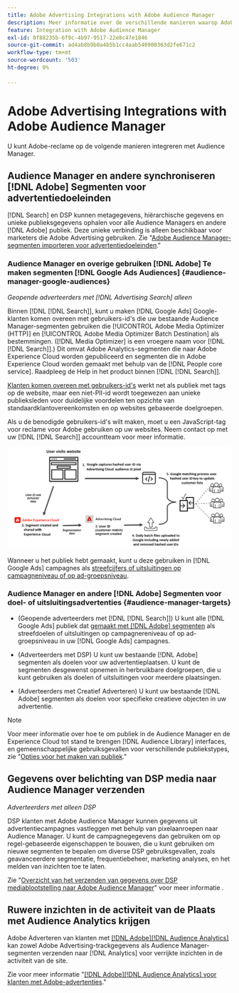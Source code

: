 ```yaml
---
title: Adobe Advertising Integrations with Adobe Audience Manager
description: Meer informatie over de verschillende manieren waarop Adobe Advertising gegevens kan uitwisselen met Adobe Audience Manager.
feature: Integration with Adobe Audience Manager
exl-id: 0f88235b-6f9c-4b97-9517-22e8c47e1846
source-git-commit: ad4ab8b9b0a4b5b1cc4aab540900363d2fe671c2
workflow-type: tm+mt
source-wordcount: '503'
ht-degree: 0%

---
```


# Adobe Advertising Integrations with Adobe Audience Manager

U kunt Adobe-reclame op de volgende manieren integreren met Audience Manager.

## Audience Manager en andere synchroniseren [!DNL Adobe] Segmenten voor advertentiedoeleinden

[!DNL Search] en DSP kunnen metagegevens, hiërarchische gegevens en unieke publieksgegevens ophalen voor alle Audience Managers en andere [!DNL Adobe] publiek. Deze unieke verbinding is alleen beschikbaar voor marketers die Adobe Advertising gebruiken. Zie &quot;[Adobe Audience Manager-segmenten importeren voor advertentiedoeleinden](/help/integrations/audience-manager/import-audiences.md).&quot;

### Audience Manager en overige gebruiken [!DNL Adobe] Te maken segmenten [!DNL Google Ads Audiences] {#audience-manager-google-audiences}

*Geopende adverteerders met [!DNL Advertising Search] alleen*

Binnen [!DNL [!DNL Search]], kunt u maken [!DNL Google Ads] Google-klanten komen overeen met gebruikers-id&#39;s die uw bestaande Audience Manager-segmenten gebruiken die [!UICONTROL Adobe Media Optimizer (HTTP)] en [!UICONTROL Adobe Media Optimizer Batch Destination] als bestemmingen. ([!DNL Media Optimizer] is een vroegere naam voor [!DNL [!DNL Search]].) Dit omvat Adobe Analytics-segmenten die naar Adobe Experience Cloud worden gepubliceerd en segmenten die in Adobe Experience Cloud worden gemaakt met behulp van de [!DNL People core service]. Raadpleeg de Help in het product binnen [!DNL [!DNL Search]].

[Klanten komen overeen met gebruikers-id&#39;s](https://support.google.com/google-ads/answer/9199250) werkt net als publiek met tags op de website, maar een niet-PII-id wordt toegewezen aan unieke publieksleden voor duidelijke voordelen ten opzichte van standaardklantovereenkomsten en op websites gebaseerde doelgroepen.

Als u de benodigde gebruikers-id&#39;s wilt maken, moet u een JavaScript-tag voor reclame voor Adobe gebruiken <!-- with a user ID parameter -->op uw websites. Neem contact op met uw [!DNL [!DNL Search]] accountteam voor meer informatie.

![segmentaanmaakproces](/help/integrations/assets/ad_search_user_id_pic.png)

Wanneer u het publiek hebt gemaakt, kunt u deze gebruiken in [!DNL Google Ads] campagnes als [streefcijfers of uitsluitingen op campagneniveau of op ad-groepsniveau](#audience-manager-targets).

### Audience Manager en andere [!DNL Adobe] Segmenten voor doel- of uitsluitingsadvertenties {#audience-manager-targets}

* (Geopende adverteerders met [!DNL [!DNL Search]]) U kunt alle [!DNL Google Ads] publiek dat [gemaakt met [!DNL Adobe] segmenten](#audience-manager-google-audiences) als streefdoelen of uitsluitingen op campagnereniveau of op ad-groepsniveau in uw [!DNL Google Ads] campagnes.

* (Adverteerders met DSP) U kunt uw bestaande [!DNL Adobe] segmenten als doelen voor uw advertentieplaatsen. U kunt de segmenten desgewenst opnemen in herbruikbare doelgroepen, die u kunt gebruiken als doelen of uitsluitingen voor meerdere plaatsingen.

* (Adverteerders met Creatief Adverteren) U kunt uw bestaande [!DNL Adobe] segmenten als doelen voor specifieke creatieve objecten in uw advertentie.

>[!NOTE]
>
>Voor meer informatie over hoe te om publiek in de Audience Manager en de Experience Cloud tot stand te brengen [!DNL Audience Library] interfaces, en gemeenschappelijke gebruiksgevallen voor verschillende publiekstypes, zie &quot;[Opties voor het maken van publiek](https://experienceleague.adobe.com/docs/experience-cloud-kcs/kbarticles/KA-16471.html).&quot;

## Gegevens over belichting van DSP media naar Audience Manager verzenden

*Adverteerders met alleen DSP*

DSP klanten met Adobe Audience Manager kunnen gegevens uit advertentiecampagnes vastleggen met behulp van pixelaanroepen naar Audience Manager. U kunt de campagnegegevens dan gebruiken om op regel-gebaseerde eigenschappen te bouwen, die u kunt gebruiken om nieuwe segmenten te bepalen om diverse DSP gebruiksgevallen, zoals geavanceerdere segmentatie, frequentiebeheer, marketing analyses, en het melden van inzichten toe te laten.

Zie &quot;[Overzicht van het verzenden van gegevens over DSP mediablootstelling naar Adobe Audience Manager](/help/integrations/audience-manager/media-data-integration/overview.md)&quot; voor meer informatie .

## Ruwere inzichten in de activiteit van de Plaats met Audience Analytics krijgen

Adobe Adverteren van klanten met [[!DNL Adobe][!DNL Audience Analytics]](https://experienceleague.adobe.com/docs/analytics/integration/audience-analytics/mc-audiences-aam.html) kan zowel Adobe Advertising-trackgegevens als Audience Manager-segmenten verzenden naar [!DNL Analytics] voor verrijkte inzichten in de activiteit van de site.

Zie voor meer informatie &quot;[[!DNL Adobe][!DNL Audience Analytics] voor klanten met Adobe-advertenties](/help/integrations/audience-manager/audience-analytics.md).&quot;
